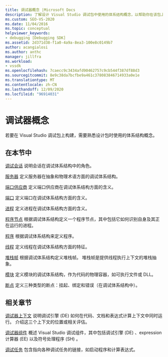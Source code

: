 ```yaml
---
title: 调试器概念 |Microsoft Docs
description: 了解设计 Visual Studio 调试包中使用的体系结构概念，以帮助你在该包上构建。
ms.custom: SEO-VS-2020
ms.date: 11/04/2016
ms.topic: conceptual
helpviewer_keywords:
- debugging [Debugging SDK]
ms.assetid: 2d371d38-f1a0-4a9a-8ea3-100e8c0149b7
author: acangialosi
ms.author: anthc
manager: jillfra
ms.workload:
- vssdk
ms.openlocfilehash: 7caecc9c3434afd90462757c9cb544f387df88d3
ms.sourcegitcommit: 8e9c38da7bcfbe9a461c378083846714933a0e1e
ms.translationtype: MT
ms.contentlocale: zh-CN
ms.lasthandoff: 12/09/2020
ms.locfileid: "96914031"
---
```

# <a name="debugger-concepts"></a>调试器概念
若要在 Visual Studio 调试包上构建，需要熟悉设计包时使用的体系结构概念。

## <a name="in-this-section"></a>在本节中
 [调试会话](../../extensibility/debugger/debug-session.md) 说明会话在调试体系结构中的角色。

 [服务器](../../extensibility/debugger/servers-visual-studio-sdk.md) 定义服务器在抽象和物理术语方面的调试体系结构。

 [端口供应商](../../extensibility/debugger/port-suppliers.md) 定义端口供应商在调试体系结构方面的含义。

 [端口](../../extensibility/debugger/ports.md) 定义端口在调试体系结构方面的含义。

 [进程](../../extensibility/debugger/processes.md) 定义进程在调试体系结构方面的含义。

 [程序节点](../../extensibility/debugger/program-nodes.md) 根据调试体系结构定义一个程序节点，其中包括它如何识别自身及其正在运行的进程。

 [程序](../../extensibility/debugger/programs.md) 根据调试体系结构来定义程序。

 [线程](../../extensibility/debugger/threads.md) 定义线程在调试体系结构方面的特征。

 [堆栈帧](../../extensibility/debugger/stack-frames.md) 根据调试体系结构定义堆栈帧。 堆栈帧是提供线程执行上下文的堆栈抽象。

 [模块](../../extensibility/debugger/modules.md) 定义模块的调试体系结构，作为代码的物理容器，如可执行文件或 DLL。

 [断点](../../extensibility/debugger/breakpoints-visual-studio-sdk.md) 定义三种类型的断点：挂起、绑定和错误（在调试体系结构中）。

## <a name="related-sections"></a>相关章节
 [调试器上下文](../../extensibility/debugger/debugger-contexts.md) 说明调试引擎 (DE) 如何在代码、文档和表达式计算上下文中同时运行。 介绍这三个上下文的位置或相关评估。

 [调试器组件](../../extensibility/debugger/debugger-components.md) 概述 Visual Studio 调试组件，其中包括调试引擎 (DE) 、expression 计算器 (EE) 以及符号处理程序 (SH) 。

 [调试任务](../../extensibility/debugger/debugging-tasks.md) 包含指向各种调试任务的链接，如启动程序和计算表达式。
